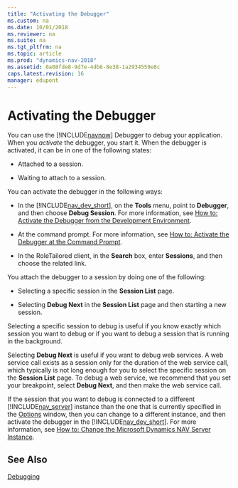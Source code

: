 ```yaml
---
title: "Activating the Debugger"
ms.custom: na
ms.date: 10/01/2018
ms.reviewer: na
ms.suite: na
ms.tgt_pltfrm: na
ms.topic: article
ms.prod: "dynamics-nav-2018"
ms.assetid: 0a08fde8-9d7e-4db6-8e38-1a2934559e8c
caps.latest.revision: 16
manager: edupont
---
```

# Activating the Debugger
You can use the [!INCLUDE[navnow](includes/navnow_md.md)] Debugger to debug your application. When you *activate* the debugger, you start it. When the debugger is activated, it can be in one of the following states:  

-   Attached to a session.  

-   Waiting to attach to a session.  

 You can activate the debugger in the following ways:  

-   In the [!INCLUDE[nav_dev_short](includes/nav_dev_short_md.md)], on the **Tools** menu, point to **Debugger**, and then choose **Debug Session**. For more information, see [How to: Activate the Debugger from the Development Environment](How-to--Activate-the-Debugger-from-the-Development-Environment.md).  

-   At the command prompt. For more information, see [How to: Activate the Debugger at the Command Prompt](How-to--Activate-the-Debugger-at-the-Command-Prompt.md).  

-   In the RoleTailored client, in the **Search** box, enter **Sessions**, and then choose the related link.  

 You attach the debugger to a session by doing one of the following:  

-   Selecting a specific session in the **Session List** page.  

-   Selecting **Debug Next** in the **Session List** page and then starting a new session.  

 Selecting a specific session to debug is useful if you know exactly which session you want to debug or if you want to debug a session that is running in the background.  

 Selecting **Debug Next** is useful if you want to debug web services. A web service call exists as a session only for the duration of the web service call, which typically is not long enough for you to select the specific session on the **Session List** page. To debug a web service, we recommend that you set your breakpoint, select **Debug Next**, and then make the web service call.  

 If the session that you want to debug is connected to a different [!INCLUDE[nav_server](includes/nav_server_md.md)] instance than the one that is currently specified in the [Options](uiref/-$-S_2355-Options-$-.md) window, then you can change to a different instance, and then activate the debugger in the [!INCLUDE[nav_dev_short](includes/nav_dev_short_md.md)]. For more information, see [How to: Change the Microsoft Dynamics NAV Server Instance](How-to--Change-the-Microsoft-Dynamics-NAV-Server-Instance.md).  

## See Also  
 [Debugging](Debugging.md)
